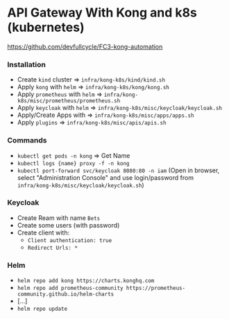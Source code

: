 # API Gateway With Kong and k8s (kubernetes)

https://github.com/devfullcycle/FC3-kong-automation

### Installation

- Create `kind` cluster => `infra/kong-k8s/kind/kind.sh`
- Apply `kong` with `helm` => `infra/kong-k8s/kong/kong.sh`
- Apply `prometheus` with `helm` => `infra/kong-k8s/misc/prometheus/prometheus.sh`
- Apply `keycloak` with `helm` => `infra/kong-k8s/misc/keycloak/keycloak.sh`
- Apply/Create Apps with => `infra/kong-k8s/misc/apps/apps.sh`
- Apply `plugins` => `infra/kong-k8s/misc/apis/apis.sh`

### Commands

- `kubectl get pods -n kong` => Get Name
- `kubectl logs {name} proxy -f -n kong`
- `kubectl port-forward svc/keycloak 8080:80 -n iam` (Open in browser, select "Administration Console" and use login/password from `infra/kong-k8s/misc/keycloak/keycloak.sh`)

### Keycloak

- Create Ream with name `Bets`
- Create some users (with password)
- Create client with:
  - `Client authentication: true`
  - `Redirect Urls: *`

### Helm

- `helm repo add kong https://charts.konghq.com`
- `helm repo add prometheus-community https://prometheus-community.github.io/helm-charts`
- [...]
- `helm repo update`
